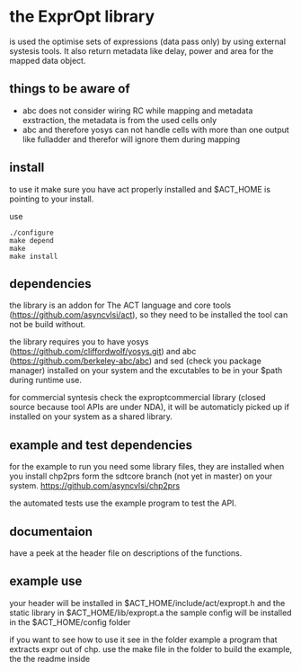 # the ExprOpt library

is used the optimise sets of expressions (data pass only) by using external systesis tools. It also return metadata like delay, power and area for the mapped data object.

## things to be aware of

 - abc does not consider wiring RC while mapping and metadata exstraction, the metadata is from the used cells only
 - abc and therefore yosys can not handle cells with more than one output like fulladder and therefor will ignore them during mapping

## install
to use it make sure you have act properly installed and $ACT_HOME is pointing to your install.

use
```
./configure
make depend
make 
make install
```
## dependencies

the library is an addon for The ACT language and core tools (https://github.com/asyncvlsi/act), so they need to be installed the tool can not be build without.

the library requires you to have yosys (https://github.com/cliffordwolf/yosys.git) and abc (https://github.com/berkeley-abc/abc) and sed (check you package manager) installed on your system and the excutables to be in your $path during runtime use.

for commercial syntesis check the exproptcommercial library (closed source because tool APIs are under NDA), it will be automaticly picked up if installed on your system as a shared library.

## example and test dependencies

for the example to run you need some library files, they are installed when you install chp2prs form the sdtcore branch (not yet in master) on your system. https://github.com/asyncvlsi/chp2prs

the automated tests use the example program to test the API.

## documentaion
have a peek at the header file on descriptions of the functions.

## example use

your header will be installed in $ACT_HOME/include/act/expropt.h and the static library in $ACT_HOME/lib/expropt.a
the sample config will be installed in the $ACT_HOME/config folder

if you want to see how to use it see in the folder example a program that extracts expr out of chp.
use the make file in the folder to build the example, the the readme inside
